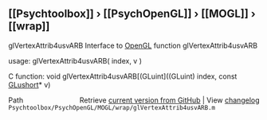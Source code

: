 ## [[Psychtoolbox]] &#8250; [[PsychOpenGL]] &#8250; [[MOGL]] &#8250; [[wrap]]

glVertexAttrib4usvARB  Interface to [OpenGL](OpenGL) function glVertexAttrib4usvARB  
  
usage:  glVertexAttrib4usvARB( index, v )  
  
C function:  void glVertexAttrib4usvARB[(GLuint]((GLuint) index, const [GLushort](GLushort)\* v)  




<div class="code_header" style="text-align:right;">
  <span style="float:left;">Path&nbsp;&nbsp;</span> <span class="counter">Retrieve <a href=
  "https://raw.github.com/Psychtoolbox-3/Psychtoolbox-3/beta/Psychtoolbox/PsychOpenGL/MOGL/wrap/glVertexAttrib4usvARB.m">current version from GitHub</a> | View <a href=
  "https://github.com/Psychtoolbox-3/Psychtoolbox-3/commits/beta/Psychtoolbox/PsychOpenGL/MOGL/wrap/glVertexAttrib4usvARB.m">changelog</a></span>
</div>
<div class="code">
  <code>Psychtoolbox/PsychOpenGL/MOGL/wrap/glVertexAttrib4usvARB.m</code>
</div>

